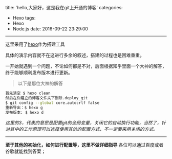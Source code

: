 title: 'hello,大家好，这是我在git上开通的博客'
categories:
  - Hexo
tags:
  - Hexo
  - Node.js
date: 2016-09-22 23:29:00
---

这里采用了[hexo](https://hexo.io/)作为搭建工具

具体的演示内容就不在这进行多余的叙述，搭建的过程也是困难重重。

一开始就遇到一个问题，不论如何都是不对，后面根据知乎里面一个大神的解答，终于能够顺利发布版本进行更新。
> 以下是那位大神的解答

```bash
首先清空 $ hexo clean
然后在你建立的博客文件夹下删除.deploy_git
$ git config --global core.autocrlf false
重新导出：$ hexo g
发布版本: $ hexo d
```

_这里的3，代表的意思是配置git的全局变量，关闭它的自动换行功能，当然了，针对其中的工作原理可以选择使用其他的配置方式，不一定要采用关闭的方式。_

* * *

**至于其他的初始化，如何进行配置等，这里不做详细指导**
各位可以通过百度或者谷歌就能找到答案；